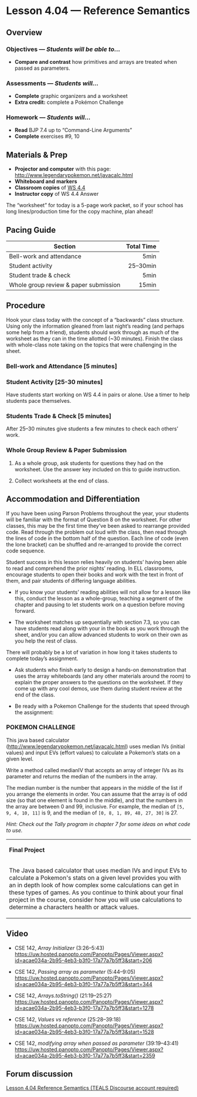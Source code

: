 Lesson 4.04 — Reference Semantics
====================================================================================================

Overview
--------
### Objectives — _Students will be able to…_
- **Compare and contrast** how primitives and arrays are treated when passed as parameters.

### Assessments — _Students will…_
- **Complete** graphic organizers and a worksheet
- **Extra credit:** complete a Pokémon Challenge

### Homework — _Students will…_
- **Read** BJP 7.4 up to “Command-Line Arguments”
- **Complete** exercises \#9, 10


Materials & Prep
----------------
- **Projector and computer** with this page: <http://www.legendarypokemon.net/javacalc.html>
- **Whiteboard and** **markers**
- **Classroom copies** of [WS 4.4]
- **Instructor copy** of WS 4.4 Answer

The “worksheet” for today is a 5-page work packet, so if your school has long lines/production time
for the copy machine, plan ahead!


Pacing Guide
------------
| Section                               | Total Time |
|---------------------------------------|-----------:|
| Bell-work and attendance              |       5min |
| Student activity                      |   25–30min |
| Student trade & check                 |       5min |
| Whole group review & paper submission |      15min |


Procedure
---------
Hook your class today with the concept of a “backwards” class structure. Using only the information
gleaned from last night’s reading (and perhaps some help from a friend), students should work
through as much of the worksheet as they can in the time allotted (~30 minutes). Finish the class
with whole-class note taking on the topics that were challenging in the sheet.

### Bell-work and Attendance \[5 minutes\]

### Student Activity \[25-30 minutes\]
Have students start working on WS 4.4 in pairs or alone. Use a timer to help students pace
themselves.

### Students Trade & Check \[5 minutes\]
After 25–30 minutes give students a few minutes to check each others’ work.

### Whole Group Review & Paper Submission
1. As a whole group, ask students for questions they had on the worksheet. Use the answer key
   included on this to guide instruction.

2. Collect worksheets at the end of class.


Accommodation and Differentiation
---------------------------------

If you have been using Parson Problems throughout the year, your students will be familiar with the
format of Question 8 on the worksheet. For other classes, this may be the first time they’ve been
asked to rearrange provided code. Read through the problem out loud with the class, then read
through the lines of code in the bottom half of the question. Each line of code (even the lone
bracket) can be shuffled and re-arranged to provide the correct code sequence.

Student success in this lesson relies heavily on students’ having been able to read and comprehend
the prior nights’ reading. In ELL classrooms, encourage students to open their books and work with
the text in front of them, and pair students of differing language abilities.

- If you know your students’ reading abilities will not allow for a lesson like this, conduct the
  lesson as a whole-group, teaching a segment of the chapter and pausing to let students work on a
  question before moving forward.

- The worksheet matches up sequentially with section 7.3, so you can have students read along with
  your in the book as you work through the sheet, and/or you can allow advanced students to work on
  their own as you help the rest of class.

There will probably be a lot of variation in how long it takes students to complete today’s
assignment.

- Ask students who finish early to design a hands-on demonstration that uses the array whiteboards
  (and any other materials around the room) to explain the proper answers to the questions on the
  worksheet. If they come up with any cool demos, use them during student review at the end of the
  class.

- Be ready with a Pokemon Challenge for the students that speed through the assignment:

### POKEMON CHALLENGE

This java based calculator (http://www.legendarypokemon.net/javacalc.html) uses median IVs (initial
values) and input EVs (effort values) to calculate a Pokemon’s stats on a given level.

Write a method called medianIV that accepts an array of integer IVs as its parameter and returns the
median of the numbers in the array.

The median number is the number that appears in the middle of the list if you arrange the elements
in order. You can assume that the array is of odd size (so that one element is found in the middle),
and that the numbers in the array are between 0 and 99, inclusive. For example, the median of `[5,
9, 4, 10, 11]` is 9, and the median of `[0, 8, 1, 89, 48, 27, 30]` is 27.

_Hint: Check out the Tally program in chapter 7 for some ideas on what code to use._

<table>   
<tr>      
<td>
         
<strong>Final Project</strong><br><br>
         
The Java based calculator that uses median IVs and input EVs to calculate a Pokemon's stats on a given level provides you with an in depth look of how complex some calculations can get in these types of games. As you continue to think about your final project in the course, consider how you will use calculations to determine a characters health or attack values. 
      
</td>   
</tr>   
</table>
   
   

Video
-----
- CSE 142, _Array Initializer_ (3:26–5:43)<br>
  <https://uw.hosted.panopto.com/Panopto/Pages/Viewer.aspx?id=acae034a-2b95-4eb3-b3f0-17a77a7b5ff3&start=206>

- CSE 142, _Passing array as parameter_ (5:44–9:05)<br>
  <https://uw.hosted.panopto.com/Panopto/Pages/Viewer.aspx?id=acae034a-2b95-4eb3-b3f0-17a77a7b5ff3&start=344>

- CSE 142, _Arrays.toString()_ (21:19–25:27)<br>
  <https://uw.hosted.panopto.com/Panopto/Pages/Viewer.aspx?id=acae034a-2b95-4eb3-b3f0-17a77a7b5ff3&start=1278>

- CSE 142, _Values vs reference_ (25:28–39:18)<br>
  <https://uw.hosted.panopto.com/Panopto/Pages/Viewer.aspx?id=acae034a-2b95-4eb3-b3f0-17a77a7b5ff3&start=1528>

- CSE 142, _modifying array when passed as parameter_ (39:19–43:41)<br>
  <https://uw.hosted.panopto.com/Panopto/Pages/Viewer.aspx?id=acae034a-2b95-4eb3-b3f0-17a77a7b5ff3&start=2359>


Forum discussion
----------------
[Lesson 4.04 Reference Semantics (TEALS Discourse account required)](http://forums.tealsk12.org/c/unit-4/4-04-reference-semantics)


[WS 4.4]:   https://raw.githubusercontent.com/TEALSK12/apcsa-public/master/curriculum/Unit4/WS%204.4.docx

